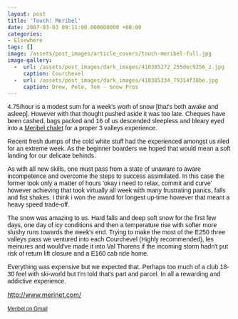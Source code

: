 ```yaml
---
layout: post
title: 'Touch: Meribel'
date: 2007-03-03 09:11:00.000000000 +08:00
categories:
- Elsewhere
tags: []
image: /assets/post_images/article_covers/touch-meribel-full.jpg
image-gallery:
  -  url: /assets/post_images/dark_images/410385272_255dec9256_z.jpg
     caption: Courchevel
  -  url: /assets/post_images/dark_images/410385334_79314f38be.jpg
     caption: Drew, Pete, Tom - Snow Pros
---
```

<p class="MsoNormal" style="font-family:arial;"><span style="font-size:100%;">4.75/hour is a modest sum for a week's worh of snow [that's both awake and asleep]. However with that thought pushed aside it was too late. Cheques have been cashed, bags packed and 16 of us descended sleepless and bleary eyed into a <a href="http://www.skiline.co.uk/datailpages/chaletDetail.asp?chaletID=2792">Meribel chalet</a> for a proper 3 valleys experience. </span>

<p class="MsoNormal" style="font-family:arial;"><span style="font-size:100%;">Recent fresh dumps of the cold white stuff had the experienced amongst us riled for an extreme week. As the beginner boarders we hoped that would mean a soft landing for our delicate behinds.</span>

<p class="MsoNormal" style="font-family:arial;"><span style="font-size:100%;">As with all new skills, one must pass from a state of unaware to aware incompetence and overcome the steps to success assimilated. In this case the former took only a matter of hours 'okay i need to relax, commit and curve' however achieving that took virtually all week with many frustrating panics, falls and fist shakes. I think i won the award for longest up-time however that meant a heavy speed trade-off.</span>

<p class="MsoNormal" style="font-family:arial;"><span style="font-size:100%;">The snow was amazing to us. Hard falls and deep soft snow for the first few days, one day of icy conditions and then a temperature rise with softer more slushy runs towards the week's end. Trying to make the most of the E250 three valleys pass we ventured into each Courchevel (Highly recommended), les meinures and would've made it into Val Thorens if the incoming storm hadn't put risk of return lift closure and a E160 cab ride home.</span>

<p class="MsoNormal" style="font-family:arial;"><span style="font-size:100%;">Everything was expensive but we expected that. Perhaps too much of a club 18-30 feel with ski-world but I'm told that's part and parcel. In all a rewarding and addictive experience.</span>

<a href="http://www.merinet.com/">http://www.merinet.com/</a>
<p class="MsoNormal" style="font-family:arial;"><span style="color:rgb(153,153,153);font-size:85%;"><a href="http://maps.google.com/?q=Meribel,+France&amp;sll=51.539172,-0.052795&amp;sspn=0.009689,0.024354&amp;ie=UTF8&amp;amp;amp;amp;amp;z=16&amp;om=1&amp;iwloc=addr">Meribel on Gmail</a></span><span style="font-size:100%;"><br /></span>

